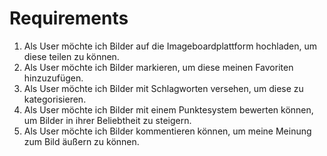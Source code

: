 # Requirements

1. Als User möchte ich Bilder auf die Imageboardplattform hochladen, um diese teilen zu können.
2. Als User möchte ich Bilder markieren, um diese meinen Favoriten hinzuzufügen.
3. Als User möchte ich Bilder mit Schlagworten versehen, um diese zu kategorisieren.
4. Als User möchte ich Bilder mit einem Punktesystem bewerten können, um Bilder in ihrer Beliebtheit zu steigern.
5. Als User möchte ich Bilder kommentieren können, um meine Meinung zum Bild äußern zu können.